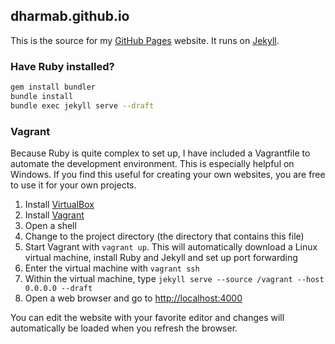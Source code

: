 ## dharmab.github.io

This is the source for my [GitHub Pages](https://pages.github.com) website. It runs on [Jekyll](https://www.jekyllrb.com).

### Have Ruby installed?

```bash
gem install bundler
bundle install
bundle exec jekyll serve --draft
```

### Vagrant

Because Ruby is quite complex to set up, I have included a Vagrantfile to automate the development environment. This is especially helpful on Windows. If you find this useful for creating your own websites, you are free to use it for your own projects.

1. Install [VirtualBox](https://www.virtualbox.org)
1. Install [Vagrant](https://www.vagrantup.com)
1. Open a shell
1. Change to the project directory (the directory that contains this file)
1. Start Vagrant with `vagrant up`. This will automatically download a Linux virtual machine, install Ruby and Jekyll and set up port forwarding
1. Enter the virtual machine with `vagrant ssh`
1. Within the virtual machine, type `jekyll serve --source /vagrant --host 0.0.0.0 --draft`
1. Open a web browser and go to [http://localhost:4000](http://localhost:4000)

You can edit the website with your favorite editor and changes will automatically be loaded when you refresh the browser. 
